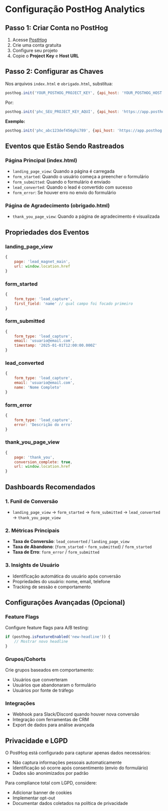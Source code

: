 # Configuração PostHog Analytics

## Passo 1: Criar Conta no PostHog

1. Acesse [PostHog](https://posthog.com/)
2. Crie uma conta gratuita
3. Configure seu projeto
4. Copie o **Project Key** e **Host URL**

## Passo 2: Configurar as Chaves

Nos arquivos `index.html` e `obrigado.html`, substitua:

```javascript
posthog.init('YOUR_POSTHOG_PROJECT_KEY', {api_host: 'YOUR_POSTHOG_HOST'})
```

Por:
```javascript
posthog.init('phc_SEU_PROJECT_KEY_AQUI', {api_host: 'https://app.posthog.com'})
```

**Exemplo:**
```javascript
posthog.init('phc_abc123def456ghi789', {api_host: 'https://app.posthog.com'})
```

## Eventos que Estão Sendo Rastreados

### Página Principal (index.html)
- `landing_page_view`: Quando a página é carregada
- `form_started`: Quando o usuário começa a preencher o formulário
- `form_submitted`: Quando o formulário é enviado
- `lead_converted`: Quando o lead é convertido com sucesso
- `form_error`: Se houver erro no envio do formulário

### Página de Agradecimento (obrigado.html)
- `thank_you_page_view`: Quando a página de agradecimento é visualizada

## Propriedades dos Eventos

### landing_page_view
```javascript
{
    page: 'lead_magnet_main',
    url: window.location.href
}
```

### form_started
```javascript
{
    form_type: 'lead_capture',
    first_field: 'name' // qual campo foi focado primeiro
}
```

### form_submitted
```javascript
{
    form_type: 'lead_capture',
    email: 'usuario@email.com',
    timestamp: '2025-01-01T12:00:00.000Z'
}
```

### lead_converted
```javascript
{
    form_type: 'lead_capture',
    email: 'usuario@email.com',
    name: 'Nome Completo'
}
```

### form_error
```javascript
{
    form_type: 'lead_capture',
    error: 'Descrição do erro'
}
```

### thank_you_page_view
```javascript
{
    page: 'thank_you',
    conversion_complete: true,
    url: window.location.href
}
```

## Dashboards Recomendados

### 1. Funil de Conversão
- `landing_page_view` → `form_started` → `form_submitted` → `lead_converted` → `thank_you_page_view`

### 2. Métricas Principais
- **Taxa de Conversão**: `lead_converted` / `landing_page_view`
- **Taxa de Abandono**: (`form_started` - `form_submitted`) / `form_started`
- **Taxa de Erro**: `form_error` / `form_submitted`

### 3. Insights de Usuário
- Identificação automática do usuário após conversão
- Propriedades do usuário: nome, email, telefone
- Tracking de sessão e comportamento

## Configurações Avançadas (Opcional)

### Feature Flags
Configure feature flags para A/B testing:
```javascript
if (posthog.isFeatureEnabled('new-headline')) {
    // Mostrar novo headline
}
```

### Grupos/Cohorts
Crie grupos baseados em comportamento:
- Usuários que converteram
- Usuários que abandonaram o formulário
- Usuários por fonte de tráfego

### Integrações
- Webhook para Slack/Discord quando houver nova conversão
- Integração com ferramentas de CRM
- Export de dados para análise avançada

## Privacidade e LGPD

O PostHog está configurado para capturar apenas dados necessários:
- Não captura informações pessoais automaticamente
- Identificação só ocorre após consentimento (envio do formulário)
- Dados são anonimizados por padrão

Para compliance total com LGPD, considere:
- Adicionar banner de cookies
- Implementar opt-out
- Documentar dados coletados na política de privacidade